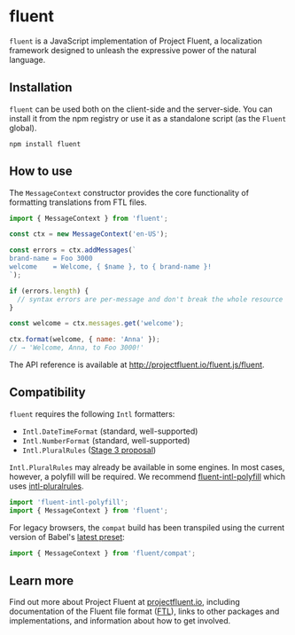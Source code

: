 # fluent

`fluent` is a JavaScript implementation of Project Fluent, a localization
framework designed to unleash the expressive power of the natural language.


## Installation

`fluent` can be used both on the client-side and the server-side.  You can
install it from the npm registry or use it as a standalone script (as the
`Fluent` global).

    npm install fluent


## How to use

The `MessageContext` constructor provides the core functionality of formatting
translations from FTL files.

```javascript
import { MessageContext } from 'fluent';

const ctx = new MessageContext('en-US');

const errors = ctx.addMessages(`
brand-name = Foo 3000
welcome    = Welcome, { $name }, to { brand-name }!
`);

if (errors.length) {
  // syntax errors are per-message and don't break the whole resource
}

const welcome = ctx.messages.get('welcome');

ctx.format(welcome, { name: 'Anna' });
// → 'Welcome, Anna, to Foo 3000!'
```

The API reference is available at http://projectfluent.io/fluent.js/fluent.


## Compatibility

`fluent` requires the following `Intl` formatters:

  - `Intl.DateTimeFormat` (standard, well-supported)
  - `Intl.NumberFormat` (standard, well-supported)
  - `Intl.PluralRules` ([Stage 3 proposal][])

`Intl.PluralRules` may already be available in some engines.  In most cases,
however, a polyfill will be required.  We recommend [fluent-intl-polyfill][]
which uses [intl-pluralrules][].

```javascript
import 'fluent-intl-polyfill';
import { MessageContext } from 'fluent';
```

For legacy browsers, the `compat` build has been transpiled using the current
version of Babel's [latest preset][]:

```javascript
import { MessageContext } from 'fluent/compat';
```


## Learn more

Find out more about Project Fluent at [projectfluent.io][], including
documentation of the Fluent file format ([FTL][]), links to other packages and
implementations, and information about how to get involved.


[intl-pluralrules]: https://www.npmjs.com/package/intl-pluralrules
[fluent-intl-polyfill]: https://www.npmjs.com/package/fluent-intl-polyfill
[Stage 3 proposal]:https://github.com/tc39/proposal-intl-plural-rules
[latest preset]: https://babeljs.io/docs/plugins/preset-latest/
[projectfluent.io]: http://projectfluent.io
[FTL]: http://projectfluent.io/fluent/guide/
